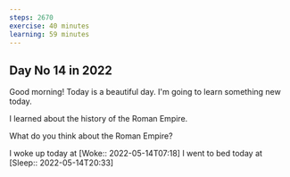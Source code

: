 ```yaml
---
steps: 2670
exercise: 40 minutes
learning: 59 minutes
---
```

## Day No 14 in 2022
Good morning! Today is a beautiful day.
I'm going to learn something new today.

I learned about the history of the Roman Empire.

What do you think about the Roman Empire?

I woke up today at [Woke:: 2022-05-14T07:18]
I went to bed today at [Sleep:: 2022-05-14T20:33]
